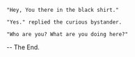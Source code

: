     "Hey, You there in the black shirt."

    "Yes." replied the curious bystander.

    "Who are you? What are you doing here?"

-- The End.